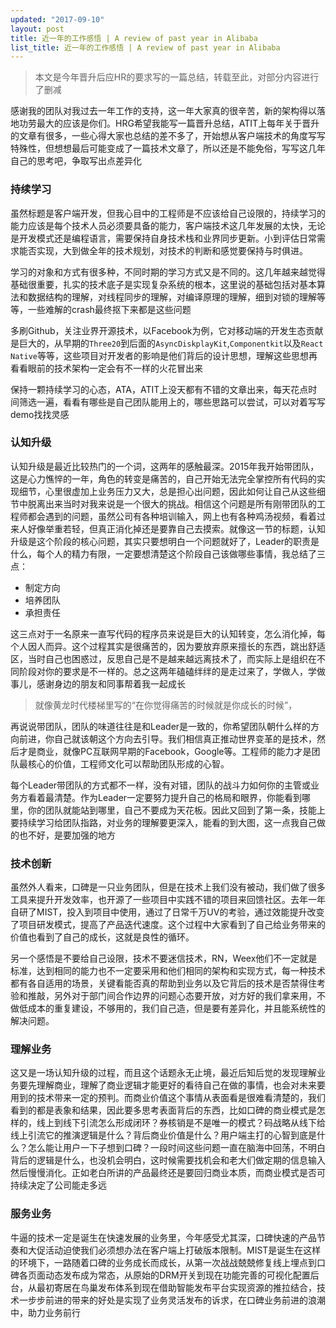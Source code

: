 ```yaml
---
updated: "2017-09-10"
layout: post
title: 近一年的工作感悟 | A review of past year in Alibaba
list_title: 近一年的工作感悟 | A review of past year in Alibaba
---
```


> 本文是今年晋升后应HR的要求写的一篇总结，转载至此，对部分内容进行了删减

感谢我的团队对我过去一年工作的支持，这一年大家真的很辛苦，新的架构得以落地功劳最大的应该是你们。HRG希望我能写一篇晋升总结，ATIT上每年关于晋升的文章有很多，一些心得大家也总结的差不多了，开始想从客户端技术的角度写写特殊性，但想想最后可能变成了一篇技术文章了，所以还是不能免俗，写写这几年自己的思考吧，争取写出点差异化

### 持续学习

虽然标题是客户端开发，但我心目中的工程师是不应该给自己设限的，持续学习的能力应该是每个技术人员必须要具备的能力，客户端技术这几年发展的太快，无论是开发模式还是编程语言，需要保持自身技术栈和业界同步更新。小到评估日常需求能否实现，大到做全年的技术规划，对技术的判断和感觉要保持与时俱进。

学习的对象和方式有很多种，不同时期的学习方式又是不同的。这几年越来越觉得基础很重要，扎实的技术底子是实现复杂系统的根本，这里说的基础包括对基本算法和数据结构的理解，对线程同步的理解，对编译原理的理解，细到对锁的理解等等，一些难解的crash最终抠下来都是这些问题

多刷Github，关注业界开源技术，以Facebook为例，它对移动端的开发生态贡献是巨大的，从早期的`Three20`到后面的`AsyncDiskplayKit`,`Componentkit`以及`React Native`等等，这些项目对开发者的影响是他们背后的设计思想，理解这些思想再看看眼前的技术架构一定会有不一样的火花冒出来

保持一颗持续学习的心态，ATA，ATIT上没天都有不错的文章出来，每天花点时间筛选一遍，看看有哪些是自己团队能用上的，哪些思路可以尝试，可以对着写写demo找找灵感

### 认知升级

认知升级是最近比较热门的一个词，这两年的感触最深。2015年我开始带团队，这是心力憔悴的一年，角色的转变是痛苦的，自己开始无法完全掌控所有代码的实现细节，心里很虚加上业务压力又大，总是担心出问题，因此如何让自己从这些细节中脱离出来当时对我来说是一个很大的挑战。相信这个问题是所有刚带团队的工程师都会遇到的问题，虽然公司有各种培训输入，网上也有各种鸡汤视频，看着过来人好像举重若轻，但真正消化掉还是要靠自己去摸索。就像这一节的标题，认知升级是这个阶段的核心问题，其实只要想明白一个问题就好了，Leader的职责是什么，每个人的精力有限，一定要想清楚这个阶段自己该做哪些事情，我总结了三点：

- 制定方向
- 培养团队
- 承担责任

这三点对于一名原来一直写代码的程序员来说是巨大的认知转变，怎么消化掉，每个人因人而异。这个过程其实是很痛苦的，因为要放弃原来擅长的东西，跳出舒适区，当时自己也困惑过，反思自己是不是越来越远离技术了，而实际上是组织在不同阶段对你的要求是不一样的。总之这两年磕磕绊绊的是走过来了，学做人，学做事儿，感谢身边的朋友和同事帮着我一起成长

> 就像黄龙时代楼梯里写的“在你觉得痛苦的时候就是你成长的时候”，


再说说带团队，团队的味道往往是和Leader是一致的，你希望团队朝什么样的方向前进，你自己就该朝这个方向去引导。我们相信真正推动世界变革的是技术，然后才是商业，就像PC互联网早期的Facebook，Google等。工程师的能力才是团队最核心的价值，工程师文化可以帮助团队形成的心智。

每个Leader带团队的方式都不一样，没有对错，团队的战斗力如何你的主管或业务方看着最清楚。作为Leader一定要努力提升自己的格局和眼界，你能看到哪里，你的团队就能站到哪里，自己不要成为天花板。因此又回到了第一条，技能上要持续学习给团队指路，对业务的理解要更深入，能看的到大图，这一点我自己做的也不好，是要加强的地方

### 技术创新

虽然外人看来，口碑是一只业务团队，但是在技术上我们没有被动，我们做了很多工具来提升开发效率，也开源了一些项目中实践不错的项目来回馈社区。去年一年自研了MIST，投入到项目中使用，通过了日常千万UV的考验，通过效能提升改变了项目研发模式，提高了产品迭代速度。这个过程中大家看到了自己给业务带来的价值也看到了自己的成长，这就是良性的循环。

另一个感悟是不要给自己设限，技术不要迷信技术，RN，Weex他们不一定就是标准，达到相同的能力也不一定要采用和他们相同的架构和实现方式，每一种技术都有各自适用的场景，关键看能否真的帮助到业务以及它背后的技术是否禁得住考验和推敲，另外对于部门间合作边界的问题心态要开放，对方好的我们拿来用，不做低成本的重复建设，不够用的，我们自己造，但是要有差异化，并且能系统性的解决问题。


### 理解业务

这又是一场认知升级的过程，而且这个话题永无止境，最近后知后觉的发现理解业务要先理解商业，理解了商业逻辑才能更好的看待自己在做的事情，也会对未来要用到的技术带来一定的预判。而商业价值这个事情从表面看是很难看清楚的，我们看到的都是表象和结果，因此要多思考表面背后的东西，比如口碑的商业模式是怎样的，线上到线下引流怎么形成闭环？券核销是不是唯一的模式？码战略从线下给线上引流它的推演逻辑是什么？背后商业价值是什么？用户端主打的心智到底是什么？怎么能让用户一下子想到口碑？一段时间这些问题一直在脑海中回荡，不明白背后的逻辑是什么，也没机会明白，这时候需要找机会和老大们做定期的信息输入然后慢慢消化。正如老白所讲的产品最终还是要回归商业本质，而商业模式是否可持续决定了公司能走多远


### 服务业务

牛逼的技术一定是诞生在快速发展的业务里，今年感受尤其深，口碑快速的产品节奏和大促活动迫使我们必须想办法在客户端上打破版本限制。MIST是诞生在这样的环境下，一路随着口碑的业务成长而成长，从第一次战战兢兢修复线上埋点到口碑各页面动态发布成为常态，从原始的DRM开关到现在功能完善的可视化配置后台，从最初寄居在鸟巢发布体系到现在借助智能发布平台实现资源的推拉结合，技术一步步前进的带来的好处是实现了业务灵活发布的诉求，在口碑业务前进的浪潮中，助力业务前行



